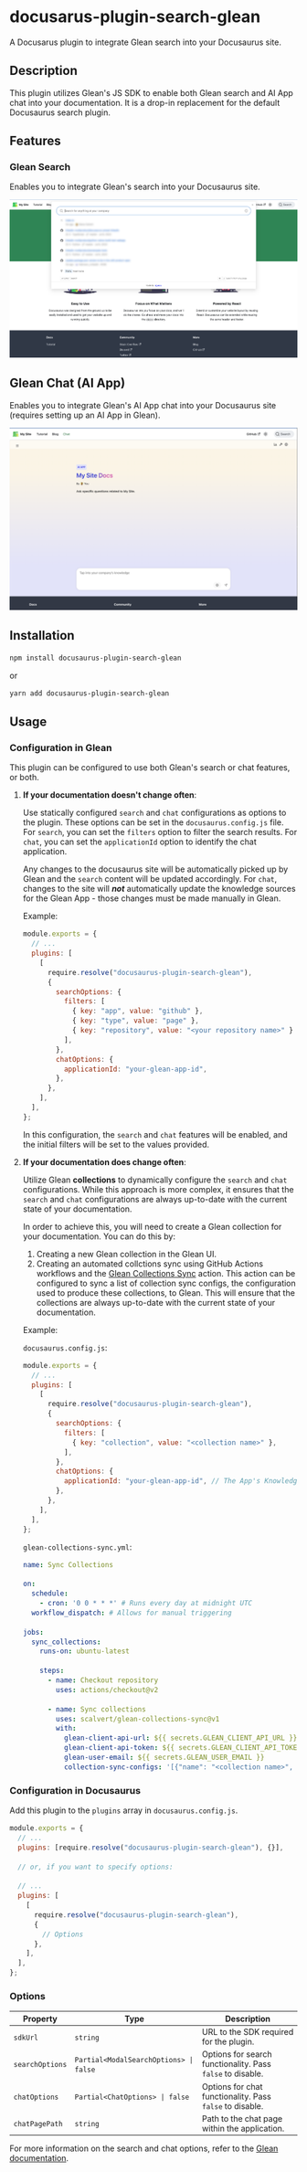 # docusarus-plugin-search-glean

A Docusarus plugin to integrate Glean search into your Docusaurus site.

## Description

This plugin utilizes Glean's JS SDK to enable both Glean search and AI App chat into your documentation. It is a drop-in replacement for the default Docusaurus search plugin.

## Features

### Glean Search

Enables you to integrate Glean's search into your Docusaurus site.

![Glean Search](./img/glean-search.png)

## Glean Chat (AI App)

Enables you to integrate Glean's AI App chat into your Docusaurus site (requires setting up an AI App in Glean).

![Glean Chat](./img/glean-chat.png)

## Installation

```bash
npm install docusaurus-plugin-search-glean
```

or

```bash
yarn add docusaurus-plugin-search-glean
```

## Usage

### Configuration in Glean

This plugin can be configured to use both Glean's search or chat features, or both.

1. **If your documentation doesn't change often**:

    Use statically configured `search` and `chat` configurations as options to the plugin. These options can be set in the `docusaurus.config.js` file. For `search`, you can set the `filters` option to filter the search results. For `chat`, you can set the `applicationId` option to identify the chat application.

    Any changes to the docusaurus site will be automatically picked up by Glean and the `search` content will be updated accordingly. For `chat`, changes to the site will ***not*** automatically update the knowledge sources for the Glean App - those changes must be made manually in Glean.

    Example:

    ```js
    module.exports = {
      // ...
      plugins: [
        [
          require.resolve("docusaurus-plugin-search-glean"),
          {
            searchOptions: {
              filters: [
                { key: "app", value: "github" },
                { key: "type", value: "page" },
                { key: "repository", value: "<your repository name>" }
              ],
            },
            chatOptions: {
              applicationId: "your-glean-app-id",
            },
          },
        ],
      ],
    };
    ```

    In this configuration, the `search` and `chat` features will be enabled, and the initial filters will be set to the values provided.

2. **If your documentation does change often**:

    Utilize Glean **collections** to dynamically configure the `search` and `chat` configurations. While this approach is more complex, it ensures that the `search` and `chat` configurations are always up-to-date with the current state of your documentation.

    In order to achieve this, you will need to create a Glean collection for your documentation. You can do this by:

    1. Creating a new Glean collection in the Glean UI.
    2. Creating an automated collctions sync using GitHub Actions workflows and the [Glean Collections Sync](https://github.com/scalvert/glean-collections-sync) action. This action can be configured to sync a list of collection sync configs, the configuration used to produce these collections, to Glean. This will ensure that the collections are always up-to-date with the current state of your documentation.

    Example:

    `docusaurus.config.js`:
    ```js
    module.exports = {
      // ...
      plugins: [
        [
          require.resolve("docusaurus-plugin-search-glean"),
          {
            searchOptions: {
              filters: [
                { key: "collection", value: "<collection name>" },
              ],
            },
            chatOptions: {
              applicationId: "your-glean-app-id", // The App's Knowledge Sources should be configured to use the collection
            },
          },
        ],
      ],
    };
    ```

    `glean-collections-sync.yml`:

    ```yml
    name: Sync Collections

    on:
      schedule:
        - cron: '0 0 * * *' # Runs every day at midnight UTC
      workflow_dispatch: # Allows for manual triggering

    jobs:
      sync_collections:
        runs-on: ubuntu-latest

        steps:
          - name: Checkout repository
            uses: actions/checkout@v2

          - name: Sync collections
            uses: scalvert/glean-collections-sync@v1
            with:
              glean-client-api-url: ${{ secrets.GLEAN_CLIENT_API_URL }}
              glean-client-api-token: ${{ secrets.GLEAN_CLIENT_API_TOKEN }}
              glean-user-email: ${{ secrets.GLEAN_USER_EMAIL }}
              collection-sync-configs: '[{"name": "<collection name>", "query": "<collection query>", "filters": "<collection filters>"}]'
      ```


### Configuration in Docusaurus

Add this plugin to the `plugins` array in `docusaurus.config.js`.

```js
module.exports = {
  // ...
  plugins: [require.resolve("docusaurus-plugin-search-glean"), {}],

  // or, if you want to specify options:

  // ...
  plugins: [
    [
      require.resolve("docusaurus-plugin-search-glean"),
      {
        // Options
      },
    ],
  ],
};
```

### Options

| Property        | Type                                   | Description                                                |
| --------------- | -------------------------------------- | ---------------------------------------------------------- |
| `sdkUrl`        | `string`                               | URL to the SDK required for the plugin.                    |
| `searchOptions` | `Partial<ModalSearchOptions> \| false` | Options for search functionality. Pass `false` to disable. |
| `chatOptions`   | `Partial<ChatOptions> \| false`        | Options for chat functionality. Pass `false` to disable.   |
| `chatPagePath`  | `string`                               | Path to the chat page within the application.              |

For more information on the search and chat options, refer to the [Glean documentation](https://developers.glean.com/docs/browser_api/).